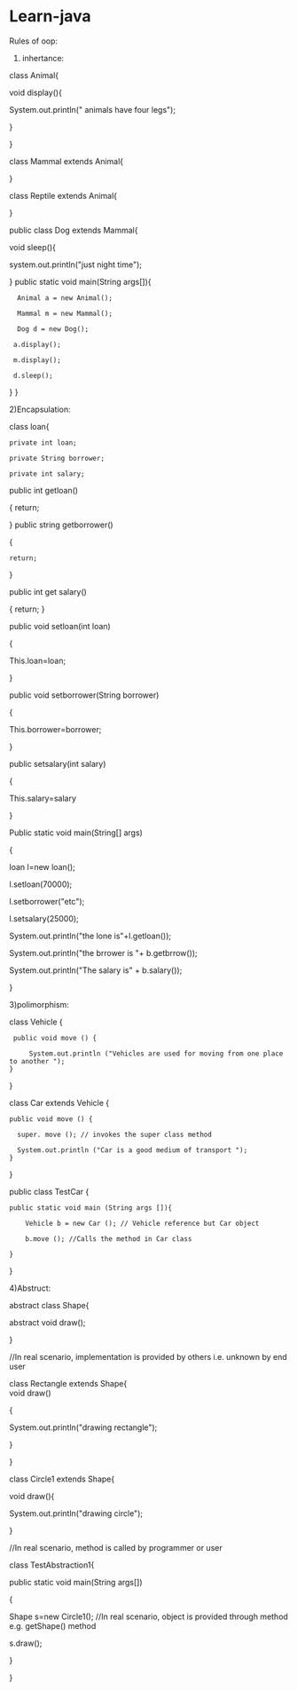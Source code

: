 # Learn-java
  Rules of oop:

1) inhertance:

class Animal{

 void display(){
 
System.out.println(" animals have four legs");

}

}

class Mammal extends Animal{

}

class Reptile extends Animal{

}

public class Dog extends Mammal{ 

void sleep(){

system.out.println("just night time");

}
 public static void main(String args[]){

      Animal a = new Animal();
      
      Mammal m = new Mammal();
      
      Dog d = new Dog();
      
     a.display();
     
     m.display();
     
     d.sleep();
   
   }
}

2)Encapsulation:

  class loan{

    private int loan;

    private String borrower;

    private int salary;

public int getloan()

{
    return; 
 
 }
public string getborrower()

{

    return;
    
}

public int get salary()

{
    return;
}

public void setloan(int loan)

{

This.loan=loan;
 
}

public void setborrower(String borrower)

{

This.borrower=borrower;


}

public setsalary(int salary)

{

This.salary=salary

}

Public static void main(String[] args)

{

loan l=new loan();

l.setloan(70000);

l.setborrower("etc");

l.setsalary(25000);

System.out.println("the lone is"+l.getloan());

System.out.println("the brrower is "+ b.getbrrow());

System.out.println("The salary is" + b.salary());

}

3)polimorphism:

class Vehicle {

     public void move () {
     
         System.out.println ("Vehicles are used for moving from one place to another ");
    }
    
}

class Car extends Vehicle {

    public void move () {
    
      super. move (); // invokes the super class method
      
      System.out.println ("Car is a good medium of transport ");
    }
    
}

public class TestCar {

    public static void main (String args []){
    
        Vehicle b = new Car (); // Vehicle reference but Car object
        
        b.move (); //Calls the method in Car class
        
    }
}

4)Abstruct:

abstract class Shape{

abstract void draw(); 

} 

//In real scenario, implementation is provided by others i.e. unknown by end user 
 
class Rectangle extends Shape{  
void draw()

{

System.out.println("drawing rectangle");

}  

}  
  
class Circle1 extends Shape{ 

void draw(){

System.out.println("drawing circle");

}  
  
//In real scenario, method is called by programmer or user 

class TestAbstraction1{ 

public static void main(String args[])

{ 

Shape s=new Circle1();   //In real scenario, object is provided through method e.g. getShape() method  

s.draw(); 

} 

}  

 

 






